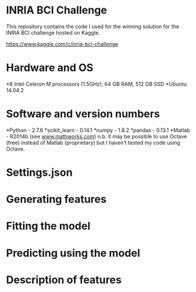 # INRIA BCI Challenge
This repository contains the code I used for the winning solution for the INRIA BCI challenge hosted on Kaggle.

https://www.kaggle.com/c/inria-bci-challenge

# Hardware and OS
*8 Intel Celeron M processors (1.5GHz), 64 GB RAM, 512 GB SSD 
*Ubuntu 14.04.2

# Software and version numbers
*Python - 2.7.6
*scikit_learn - 0.14.1
*numpy - 1.8.2
*pandas - 0.13.1
*Matlab - R2014b (see www.mathworks.com)
n.b. it may be possible to use Octave (free) instead of Matlab (proprietary) but I haven't tested my code using Octave. 

# Settings.json
# Generating features
# Fitting the model
# Predicting using the model
# Description of features
